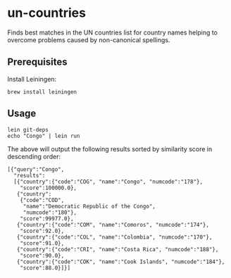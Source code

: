 # un-countries

Finds best matches in the UN countries list for country names
helping to overcome problems caused by non-canonical spellings.

## Prerequisites

Install Leiningen:

    brew install leiningen

## Usage

    lein git-deps
    echo "Congo" | lein run

The above will output the following results sorted by similarity score in descending order:
    
    [{"query":"Congo",
      "results":
      [{"country":{"code":"COG", "name":"Congo", "numcode":"178"},
        "score":100000.0},
       {"country":
        {"code":"COD",
         "name":"Democratic Republic of the Congo",
         "numcode":"180"},
        "score":99977.0},
       {"country":{"code":"COM", "name":"Comoros", "numcode":"174"},
        "score":92.0},
       {"country":{"code":"COL", "name":"Colombia", "numcode":"170"},
        "score":91.0},
       {"country":{"code":"CRI", "name":"Costa Rica", "numcode":"188"},
        "score":90.0},
       {"country":{"code":"COK", "name":"Cook Islands", "numcode":"184"},
        "score":88.0}]}]
